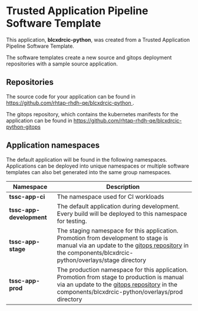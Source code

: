 # Trusted Application Pipeline Software Template

This application, **blcxdrcic-python**, was created from a Trusted Application Pipeline Software Template.

The software templates create a new source and gitops deployment repositories with a sample source application. 

## Repositories

The source code for your application can be found in [https://github.com/rhtap-rhdh-qe/blcxdrcic-python ](https://github.com/rhtap-rhdh-qe/blcxdrcic-python ).
 
The gitops repository, which contains the kubernetes manifests for the application can be found in 
[https://github.com/rhtap-rhdh-qe/blcxdrcic-python-gitops ](https://github.com/rhtap-rhdh-qe/blcxdrcic-python-gitops ) 

## Application namespaces 

The default application will be found in the following namespaces. Applications can be deployed into unique namespaces or multiple software templates can also bet generated into the same group namespaces.  

|  Namespace   |  Description   |  
| -------- | -------- |
| **tssc-app-ci** | The namespace used for CI workloads |
| **tssc-app-development** | The default application during development. Every build will be deployed to this namespace for testing. |
| **tssc-app-stage** | The staging namespace for this application. Promotion from development to stage is manual via an update to the [gitops repository](https://github.com/rhtap-rhdh-qe/blcxdrcic-python-gitops ) in the components/blcxdrcic-python/overlays/stage directory |
| **tssc-app-prod** | The production namespace for this application. Promotion from stage to production is manual via an update to the [gitops repository](https://github.com/rhtap-rhdh-qe/blcxdrcic-python-gitops ) in the components/blcxdrcic-python/overlays/prod directory |